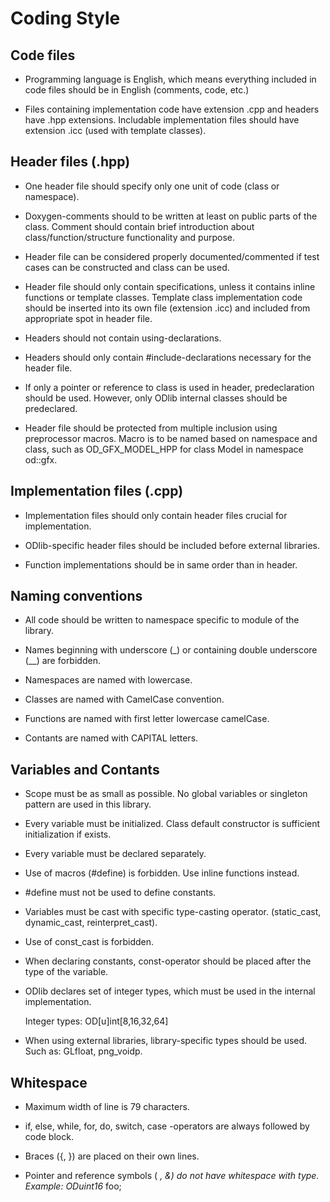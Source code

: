 Coding Style
============

Code files
----------

* Programming language is English, which means everything included in code
  files should be in English (comments, code, etc.)

* Files containing implementation code have extension .cpp and headers have
  .hpp extensions. Includable implementation files should have extension .icc
  (used with template classes).

Header files (.hpp)
-------------------

* One header file should specify only one unit of code (class or namespace).

* Doxygen-comments should to be written at least on public parts of the class.
  Comment should contain brief introduction about class/function/structure
  functionality and purpose.

* Header file can be considered properly documented/commented if test cases can
  be constructed and class can be used.

* Header file should only contain specifications, unless it contains
  inline functions or template classes. Template class implementation code
  should be inserted into its own file (extension .icc) and included from
  appropriate spot in header file.

* Headers should not contain using-declarations.

* Headers should only contain #include-declarations necessary for the header
  file.

* If only a pointer or reference to class is used in header, predeclaration
  should be used. However, only ODlib internal classes should be predeclared.

* Header file should be protected from multiple inclusion using preprocessor
  macros. Macro is to be named based on namespace and class, such as
  OD_GFX_MODEL_HPP for class Model in namespace od::gfx.

Implementation files (.cpp)
---------------------------

* Implementation files should only contain header files crucial for
  implementation.

* ODlib-specific header files should be included before external libraries.

* Function implementations should be in same order than in header.

Naming conventions
------------------

* All code should be written to namespace specific to module of the library.

* Names beginning with underscore (_) or containing double underscore (__)
  are forbidden.

* Namespaces are named with lowercase.

* Classes are named with CamelCase convention.

* Functions are named with first letter lowercase camelCase.

* Contants are named with CAPITAL letters.

Variables and Contants
----------------------

* Scope must be as small as possible. No global variables or singleton pattern
  are used in this library.

* Every variable must be initialized. Class default constructor is sufficient
  initialization if exists.

* Every variable must be declared separately.

* Use of macros (#define) is forbidden. Use inline functions instead.

* #define must not be used to define constants.

* Variables must be cast with specific type-casting operator.
  (static_cast, dynamic_cast, reinterpret_cast).

* Use of const_cast is forbidden.

* When declaring constants, const-operator should be placed after
  the type of the variable.

* ODlib declares set of integer types, which must be used in the internal
  implementation.

  Integer types: OD[u]int[8,16,32,64]

* When using external libraries, library-specific types should be used.
  Such as: GLfloat, png_voidp.

Whitespace
----------

* Maximum width of line is 79 characters. 

* if, else, while, for, do, switch, case -operators are always followed by
  code block.

* Braces ({, }) are placed on their own lines.

* Pointer and reference symbols ( *, &) do not have whitespace with type.
  Example: ODuint16* foo;

